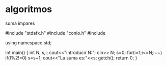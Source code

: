 algoritmos
==========

suma impares



#include "stdafx.h"
#include "conio.h"
#include <iostream>

using namespace std;

int main()
{
	int N, s,i;
	cout<<"introducir N:";
	cin>> N;
	s=0;
		for(i=1;i<=N;i++)
			if(I%2!=0)
				s=s+1;
	cout<<"La suma es:"<<s;
	getch();
	return 0;
}
